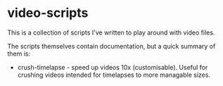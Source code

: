 # video-scripts

This is a collection of scripts I've written to play around with video files.

The scripts themselves contain documentation, but a quick summary of them is:

* crush-timelapse - speed up videos 10x (customisable). Useful for crushing videos intended for timelapses to more managable sizes.
